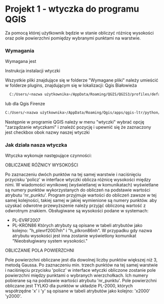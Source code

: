 # Projekt 1 - wtyczka do programu QGIS
Za pomocą której użytkownik będzie w stanie obliczyć różnicę wysokości oraz pole powierzchni pomiędzy wybranymi punktami na warstwie.

### Wymagania

Wymagana jest 

Instrukcja instalacji wtyczki

Wszystkie pliki znajdujące się w folderze "Wymagane pliki" należy umieścić w folderze plugins, znajdującym się w lokalizacji:
Qgis Białowieża
```sh
  C:/Users/<nazwa użytkownika>/AppData/Roaming/QGIS/QGIS3/profiles/default/python/plugins/<nazwa wtyczki>
```
lub dla Qgis Firenze
```sh
C:/Users/<nazwa użytkownika>/AppData/Roaming/Qgis/apps/qgis-ltr/python/plugins/<nazwa wtyczki>
```
Następnie w programie QGIS należy w menu "wtyczki" wybrać opcję "zarządzanie wtyczkami" i znaleźć pozycję <nazwa wtyczki> i upewnić się że zaznaczony jest checkbox obok nazwy naszej wtyczki

### Jak działa nasza wtyczka

Wtyczka wykonuje następujące czynności:

OBLICZANIE RÓŻNICY WYSOKOŚCI

Po zaznaczeniu dwóch punktów na tej samej warstwie i naciśnięciu przycisku 'policz' w interface wtyczki oblicza różnicę wysokości między nimi.
W wiadomości wynikowej (wyświetlanej w komunikatach) wyświetlane są numery punktów wykorzystanych do obliczeń na podstawie wartości atrybutu 'nr_punktu'. Program przyjmuje wartości do obliczeń zawsze w tej samej kolejności, takiej samej w jakiej wymienione są numery punktów. aby uzyskać odwrotne przewyższenie należy przyjąć obliczoną wartość z odwrotnym znakiem.
Obsługiwane są wysokości podane w systemach:
- PL-EVRF2007
- PL-KRON86
Których atrybuty są opisane w tabeli atrybutów jako kolejno: "h_plevrf2007nh" i "h_plkron86nh".
W przypadku gdy nazwa atrybutu wysokości jest inna zostanie wyświetlony komunikat "Nieobsługiwany system wysokości."

OBLICZANIE POLA POWIERZCHNI

Pole powierzchni obliczane jest dla dowolnej liczby punktów większej niż 3, metodą Gaussa.
Po zaznaczeniu min. trzech  punktów na tej samej warstwie i naciśnięciu przycisku 'policz' w interface wtyczki obliczone zostanie pole powierzchni między punktami o wybranych wierzchołkach. Ich numery pobierane są na podstawie wartości atrybutu 'nr_punktu'.
Pole powierzchni obliczane jest TYLKO dla punktów w układzie PL-2000, których współrzędne 'x' i 'y' są opisane w tabeli atrybutów jako kolejno: 'x2000' 'y2000'.

